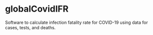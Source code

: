 # globalCovidIFR
Software to calculate infection fatality rate for COVID-19 using data for cases, tests, and deaths. 
